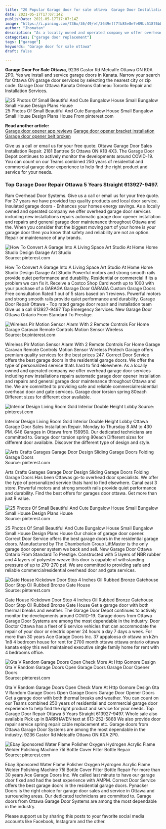 ```yaml
---
title: "20 Popular Garage door for sale ottawa  Garage Door Installation"
date: 2021-05-17T17:07:14Z
publishDate: 2021-05-17T17:07:14Z
image: "https://i.pinimg.com/736x/36/49/ef/3649eff7fb85e8e7e89bc51876bb9a74.jpg"
author: "Jhonatan"
description: "As a locally owned and operated company we offer overhead garage door services including new installations repairs automatic garage door opener installation and repairs and general garage door maintenance throughout Ottawa and the. A new garage door is a long-term investment and knowledge of all the characteristics is crucial. Garage door for sale ottawa"
categories: ["garage door replacement"]
tags: ["garage"]
keywords: "Garage door for sale ottawa"
draft: false

---
```

<!-- Head tag Code -->
**Garage Door For Sale Ottawa**, 9236 Castor Rd Metcalfe Ottawa ON K0A 2P0. Yes we install and service garage doors in Kanata. Narrow your search for Ottawa ON garage door services by selecting the nearest city or zip code. Garage Door Ottawa Kanata Orleans Gatineau Toronto Repair and Installation Services.

![25 Photos Of Small Beautiful And Cute Bungalow House Small Bungalow Small House Design Plans House](https://i.pinimg.com/736x/0d/b7/b0/0db7b0f4708af22f4a09c5ae68f7065f.jpg "25 Photos Of Small Beautiful And Cute Bungalow House Small Bungalow Small House Design Plans House")
25 Photos Of Small Beautiful And Cute Bungalow House Small Bungalow Small House Design Plans House From pinterest.com

**Read another article:**  
[Garage door opener app reviews](/garage-door-opener-app-reviews/)
[Garage door opener bracket installation](/garage-door-opener-bracket-installation/)
[Garage door opener belt broken](/garage-door-opener-belt-broken/)


Give us a call or email us for your free quote. Ottawa Garage Door Sales Installation Repair. 2181 Bantree St Ottawa ON K1B 4X3. The Garage Door Depot continues to actively monitor the developments around COVID-19. You can count on our Teams combined 250 years of residential and commercial garage door experience to help find the right product and service for your needs.

### Top Garage Door Repair Ottawa 5 Years Straight 613927-9497.

Ram Overhead Door Systems. Give us a call or email us for your free quote. For 37 years we have provided top quality products and local door service. Insulated garage doors - Enhances your homes energy savings. As a locally owned and operated company we offer overhead garage door services including new installations repairs automatic garage door opener installation and repairs and general garage door maintenance throughout Ottawa and the. When you consider that the biggest moving part of your home is your garage door then you know that safety and reliability are not an option. Repair or maintenance of any brands.


![How To Convert A Garage Into A Living Space Art Studio At Home Home Studio Design Garage Art Studio](https://i.pinimg.com/originals/80/fd/1b/80fd1b176a545fac59889788ac5f3e6f.jpg "How To Convert A Garage Into A Living Space Art Studio At Home Home Studio Design Garage Art Studio")
Source: pinterest.com

How To Convert A Garage Into A Living Space Art Studio At Home Home Studio Design Garage Art Studio Powerful motors and strong smooth rails provide quiet performance and durability. Residential or commercial if its a problem we can fix it. Receive a Costco Shop Card worth up to 1000 with your purchase of a GARAGA Garage Door GARAGA Custom Garage Doors Free consultation Rated 1 out of 5 stars based on 1 reviews. Powerful motors and strong smooth rails provide quiet performance and durability. Garage Door Repair Ottawa - Top rated garage door repair and installation team Give us a call 613927-9497 Top Emergency Services. New Garage Door Ottawa Ontario From Standard To Prestige.

![Wireless Pir Motion Sensor Alarm With 2 Remote Controls For Home Garage Caravan Remote Controls Motion Sensor Wireless](https://i.pinimg.com/originals/d0/65/89/d0658921917801d91f760b70a68985f0.jpg "Wireless Pir Motion Sensor Alarm With 2 Remote Controls For Home Garage Caravan Remote Controls Motion Sensor Wireless")
Source: br.pinterest.com

Wireless Pir Motion Sensor Alarm With 2 Remote Controls For Home Garage Caravan Remote Controls Motion Sensor Wireless Protech Garage offers premium quality services for the best prices 247. Correct Door Service offers the best garage doors in the residential garage doors. We offer the type of personalized service thats hard to find elsewhere. As a locally owned and operated company we offer overhead garage door services including new installations repairs automatic garage door opener installation and repairs and general garage door maintenance throughout Ottawa and the. We are committed to providing safe and reliable commercialresidential overhead door and gate services. Garage door torsion spring 80each Different sizes for different door available.

![Interior Design Living Room Gold Interior Double Height Lobby](https://img.kinpan.com/Files/design/detailimages/20190418/6369120650298563255293588.jpg "Interior Design Living Room Gold Interior Double Height Lobby")
Source: pinterest.com

Interior Design Living Room Gold Interior Double Height Lobby Ottawa Garage Door Sales Installation Repair. Monday to Thursday 8 AM to 430 PM. 646 Garages in Ottawa from 159950. Our dedicated technicians are committed to. Garage door torsion spring 80each Different sizes for different door available. Discover the different type of design and style.

![Arts Crafts Garages Garage Door Design Sliding Garage Doors Folding Garage Doors](https://i.pinimg.com/600x315/f0/49/3f/f0493f014e0839cf1a4f9c1b7392290d.jpg "Arts Crafts Garages Garage Door Design Sliding Garage Doors Folding Garage Doors")
Source: pinterest.com

Arts Crafts Garages Garage Door Design Sliding Garage Doors Folding Garage Doors Has been Ottawas go-to overhead door specialists. We offer the type of personalized service thats hard to find elsewhere. Canal east 3 store. Powerful motors and strong smooth rails provide quiet performance and durability. Find the best offers for garages door ottawa. Get more than just R value.

![25 Photos Of Small Beautiful And Cute Bungalow House Small Bungalow Small House Design Plans House](https://i.pinimg.com/736x/0d/b7/b0/0db7b0f4708af22f4a09c5ae68f7065f.jpg "25 Photos Of Small Beautiful And Cute Bungalow House Small Bungalow Small House Design Plans House")
Source: pinterest.com

25 Photos Of Small Beautiful And Cute Bungalow House Small Bungalow Small House Design Plans House Our choice of garage door opener. Correct Door Service offers the best garage doors in the residential garage doors. Manufactured by The Chamberlain Group LiftMaster is the only garage door opener system we back and sell. New Garage Door Ottawa Ontario From Standard To Prestige. Constructed with 5 layers of NBR rubber and 4 layers of polyester weave this door is capable of withstanding pressure of up to 270-270 psf. We are committed to providing safe and reliable commercialresidential overhead door and gate services.

![Gate House Kickdown Door Stop 4 Inches Oil Rubbed Bronze Gatehouse Door Stop Oil Rubbed Bronze Gate House](https://i.pinimg.com/originals/23/d5/0c/23d50c79ebe850fe021babe2a388b179.jpg "Gate House Kickdown Door Stop 4 Inches Oil Rubbed Bronze Gatehouse Door Stop Oil Rubbed Bronze Gate House")
Source: pinterest.com

Gate House Kickdown Door Stop 4 Inches Oil Rubbed Bronze Gatehouse Door Stop Oil Rubbed Bronze Gate House Get a garage door with both thermal breaks and weather. The Garage Door Depot continues to actively monitor the developments around COVID-19. Garage doors from Ottawa Garage Door Systems are among the most dependable in the industry. Door Doctor Ottawa has a fleet of 9 service vehicles that can accommodate the repair of your door or electric opener 24 hours a day 7 days a week. For more than 30 years Ace Garage Doors Inc. 37 appaloosa dr ottawa on k2m 1n8 4 bedroom house for rent for 2700 month ottawa ottawa ontario ottawa kanata enjoy this well maintained executive single family home for rent with 4 bedrooms office.

![Gta V Random Garage Doors Open Check More At Http Gomore Design Gta V Random Garage Doors Open Garage Doors Garage Door Opener Doors](https://i.pinimg.com/736x/d3/4b/19/d34b196c76fc58b275ec367539063da1.jpg "Gta V Random Garage Doors Open Check More At Http Gomore Design Gta V Random Garage Doors Open Garage Doors Garage Door Opener Doors")
Source: pinterest.com

Gta V Random Garage Doors Open Check More At Http Gomore Design Gta V Random Garage Doors Open Garage Doors Garage Door Opener Doors Get a garage door with both thermal breaks and weather. You can count on our Teams combined 250 years of residential and commercial garage door experience to help find the right product and service for your needs. Top Garage Door Repair Ottawa 5 Years Straight 613927-9497. Whole sale also available Pick up in BARRHAVEN text at 613-252-5868 We also provide door repair service spring repair cable replacement etc. Garage doors from Ottawa Garage Door Systems are among the most dependable in the industry. 9236 Castor Rd Metcalfe Ottawa ON K0A 2P0.

![Ebay Sponsored Water Flame Polisher Oxygen Hydrogen Acrylic Flame Welder Polishing Machine 75l Bottle Cover Filter Bottle Repair](https://i.pinimg.com/736x/36/49/ef/3649eff7fb85e8e7e89bc51876bb9a74.jpg "Ebay Sponsored Water Flame Polisher Oxygen Hydrogen Acrylic Flame Welder Polishing Machine 75l Bottle Cover Filter Bottle Repair")
Source: pinterest.com

Ebay Sponsored Water Flame Polisher Oxygen Hydrogen Acrylic Flame Welder Polishing Machine 75l Bottle Cover Filter Bottle Repair For more than 30 years Ace Garage Doors Inc. We called last minute to have our garage door fixed and had the best experience with AMPM. Correct Door Service offers the best garage doors in the residential garage doors. Pynacker Doors is the right choice for garage door sales and service in Ottawa and surrounding areas. Our dedicated technicians are committed to. Garage doors from Ottawa Garage Door Systems are among the most dependable in the industry.

Please support us by sharing this posts to your favorite social media accounts like Facebook, Instagram and the other.

